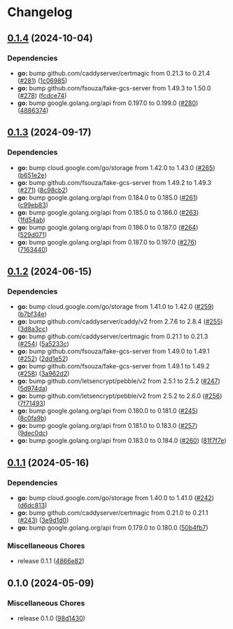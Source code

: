 # Changelog

## [0.1.4](https://github.com/grafana/certmagic-gcs/compare/v0.1.3...v0.1.4) (2024-10-04)


### Dependencies

* **go:** bump github.com/caddyserver/certmagic from 0.21.3 to 0.21.4 ([#281](https://github.com/grafana/certmagic-gcs/issues/281)) ([1c06985](https://github.com/grafana/certmagic-gcs/commit/1c0698599e37221e165c3aed5a8ebdc12907719c))
* **go:** bump github.com/fsouza/fake-gcs-server from 1.49.3 to 1.50.0 ([#278](https://github.com/grafana/certmagic-gcs/issues/278)) ([fcdce74](https://github.com/grafana/certmagic-gcs/commit/fcdce7454b15f84e79dec01b87804df58ae054e7))
* **go:** bump google.golang.org/api from 0.197.0 to 0.199.0 ([#280](https://github.com/grafana/certmagic-gcs/issues/280)) ([4886374](https://github.com/grafana/certmagic-gcs/commit/4886374f50a30ed4fd9ca949d4a566b44c1cea91))

## [0.1.3](https://github.com/grafana/certmagic-gcs/compare/v0.1.2...v0.1.3) (2024-09-17)


### Dependencies

* **go:** bump cloud.google.com/go/storage from 1.42.0 to 1.43.0 ([#265](https://github.com/grafana/certmagic-gcs/issues/265)) ([b651e2e](https://github.com/grafana/certmagic-gcs/commit/b651e2e5220f571f45ff23977be7792b700944d3))
* **go:** bump github.com/fsouza/fake-gcs-server from 1.49.2 to 1.49.3 ([#271](https://github.com/grafana/certmagic-gcs/issues/271)) ([8c98cb2](https://github.com/grafana/certmagic-gcs/commit/8c98cb23b3affca4b2256cada7696e343d19ac34))
* **go:** bump google.golang.org/api from 0.184.0 to 0.185.0 ([#261](https://github.com/grafana/certmagic-gcs/issues/261)) ([c99eb83](https://github.com/grafana/certmagic-gcs/commit/c99eb831f8ff195e090fc5f6151f08cd6ead4bd0))
* **go:** bump google.golang.org/api from 0.185.0 to 0.186.0 ([#263](https://github.com/grafana/certmagic-gcs/issues/263)) ([1fd54ab](https://github.com/grafana/certmagic-gcs/commit/1fd54ab3ecf24acc1fc6149307b4a674f8132ca2))
* **go:** bump google.golang.org/api from 0.186.0 to 0.187.0 ([#264](https://github.com/grafana/certmagic-gcs/issues/264)) ([529d071](https://github.com/grafana/certmagic-gcs/commit/529d071d96d86849ef30de697e388ab4fc7da1bd))
* **go:** bump google.golang.org/api from 0.187.0 to 0.197.0 ([#276](https://github.com/grafana/certmagic-gcs/issues/276)) ([7163440](https://github.com/grafana/certmagic-gcs/commit/716344061e134f59552404070b1bc580583f24c6))

## [0.1.2](https://github.com/grafana/certmagic-gcs/compare/v0.1.1...v0.1.2) (2024-06-15)


### Dependencies

* **go:** bump cloud.google.com/go/storage from 1.41.0 to 1.42.0 ([#259](https://github.com/grafana/certmagic-gcs/issues/259)) ([b7bf34e](https://github.com/grafana/certmagic-gcs/commit/b7bf34e2d956175f11db501aaf5a50bc5d56d8f2))
* **go:** bump github.com/caddyserver/caddy/v2 from 2.7.6 to 2.8.4 ([#255](https://github.com/grafana/certmagic-gcs/issues/255)) ([3d8a3cc](https://github.com/grafana/certmagic-gcs/commit/3d8a3cc6fe22454f523af22b4321afd98147ca38))
* **go:** bump github.com/caddyserver/certmagic from 0.21.1 to 0.21.3 ([#254](https://github.com/grafana/certmagic-gcs/issues/254)) ([5a5233c](https://github.com/grafana/certmagic-gcs/commit/5a5233ca6bb8c9e6a28d03f40b5b74f5f8a38360))
* **go:** bump github.com/fsouza/fake-gcs-server from 1.49.0 to 1.49.1 ([#252](https://github.com/grafana/certmagic-gcs/issues/252)) ([2dd1e52](https://github.com/grafana/certmagic-gcs/commit/2dd1e5256d6d10949f6b6e8fa2e53b2ac89cb40e))
* **go:** bump github.com/fsouza/fake-gcs-server from 1.49.1 to 1.49.2 ([#258](https://github.com/grafana/certmagic-gcs/issues/258)) ([3a962d2](https://github.com/grafana/certmagic-gcs/commit/3a962d22de09277cecb3d585ed6c6c68a787e19f))
* **go:** bump github.com/letsencrypt/pebble/v2 from 2.5.1 to 2.5.2 ([#247](https://github.com/grafana/certmagic-gcs/issues/247)) ([5d974da](https://github.com/grafana/certmagic-gcs/commit/5d974da6dcd295ed47438902ae8d5ae3423a1c3e))
* **go:** bump github.com/letsencrypt/pebble/v2 from 2.5.2 to 2.6.0 ([#256](https://github.com/grafana/certmagic-gcs/issues/256)) ([7f71493](https://github.com/grafana/certmagic-gcs/commit/7f71493a7791f8bf803c5dc3a7a9f8f544fb1175))
* **go:** bump google.golang.org/api from 0.180.0 to 0.181.0 ([#245](https://github.com/grafana/certmagic-gcs/issues/245)) ([8c0fa9b](https://github.com/grafana/certmagic-gcs/commit/8c0fa9bd1ceea8a177fc72520c28ad640b6df18f))
* **go:** bump google.golang.org/api from 0.181.0 to 0.183.0 ([#257](https://github.com/grafana/certmagic-gcs/issues/257)) ([9dec0dc](https://github.com/grafana/certmagic-gcs/commit/9dec0dcadb24dd3b8311b906c2762b82c8eb8306))
* **go:** bump google.golang.org/api from 0.183.0 to 0.184.0 ([#260](https://github.com/grafana/certmagic-gcs/issues/260)) ([81f7f7e](https://github.com/grafana/certmagic-gcs/commit/81f7f7ebd4f26315d3aefcfc27d2c10657055d72))

## [0.1.1](https://github.com/grafana/certmagic-gcs/compare/v0.1.0...v0.1.1) (2024-05-16)


### Dependencies

* **go:** bump cloud.google.com/go/storage from 1.40.0 to 1.41.0 ([#242](https://github.com/grafana/certmagic-gcs/issues/242)) ([d6dc813](https://github.com/grafana/certmagic-gcs/commit/d6dc813c6893705debea9eb79b27d5758e8f0283))
* **go:** bump github.com/caddyserver/certmagic from 0.21.0 to 0.21.1 ([#243](https://github.com/grafana/certmagic-gcs/issues/243)) ([3e9d1d0](https://github.com/grafana/certmagic-gcs/commit/3e9d1d04f117e0c60802037071b66b83f17e04cf))
* **go:** bump google.golang.org/api from 0.179.0 to 0.180.0 ([50b4fb7](https://github.com/grafana/certmagic-gcs/commit/50b4fb71b4a3aa6e6af5ead44db1caf61db5f07a))


### Miscellaneous Chores

* release 0.1.1 ([4866e82](https://github.com/grafana/certmagic-gcs/commit/4866e82a0a84aabea67ffc42ff4d1b156ad4941e))

## 0.1.0 (2024-05-09)


### Miscellaneous Chores

* release 0.1.0 ([98d1430](https://github.com/grafana/certmagic-gcs/commit/98d1430a645f93ea3c636a253364da39555538a4))
